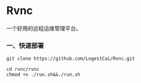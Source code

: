 # Rvnc
一个好用的远程运维管理平台。
### 一、快速部署
```shell
git clone https://github.com/LogestCai/Rvnc.git

cd rvnc/rvnc
chmod +x ./run.sh&&./run.sh

```